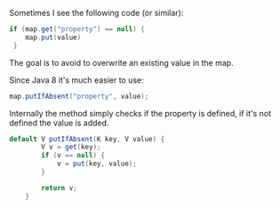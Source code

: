 Sometimes I see the following code (or similar):

```java
if (map.get("property") == null) {
    map.put(value)
 }
```

The goal is to avoid to overwrite an existing value in the map.

Since Java 8 it's much easier to use:

```java
map.putIfAbsent("property", value);
```

Internally the method simply checks if the property is defined, if it's not defined the value is added.

```java
default V putIfAbsent(K key, V value) {
        V v = get(key);
        if (v == null) {
            v = put(key, value);
        }

        return v;
    }
```
